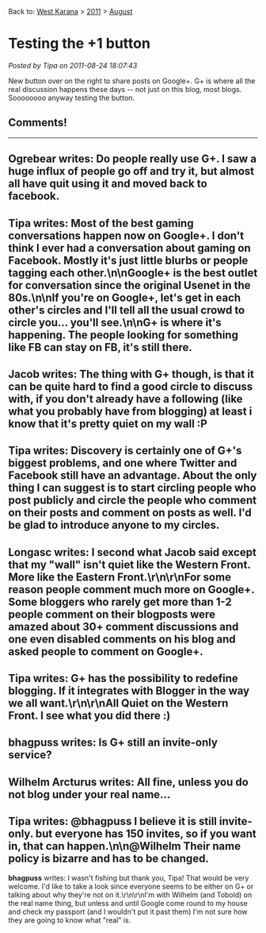 Back to: [West Karana](/posts/westkarana.md) > [2011](/posts/2011/westkarana.md) > [August](./westkarana.md)
# Testing the +1 button

*Posted by Tipa on 2011-08-24 18:07:43*

New button over on the right to share posts on Google+. G+ is where all the real discussion happens these days -- not just on this blog, most blogs. Soooooooo anyway testing the button.
## Comments!
---
**Ogrebear** writes: Do people really use G+. I saw a huge influx of people go off and try it, but almost all have quit using it and moved back to facebook.
---
**Tipa** writes: Most of the best gaming conversations happen now on Google+. I don't think I ever had a conversation about gaming on Facebook. Mostly it's just little blurbs or people tagging each other.\n\nGoogle+ is the best outlet for conversation since the original Usenet in the 80s.\n\nIf you're on Google+, let's get in each other's circles and I'll tell all the usual crowd to circle you... you'll see.\n\nG+ is where it's happening. The people looking for something like FB can stay on FB, it's still there.
---
**Jacob** writes: The thing with G+ though, is that it can be quite hard to find a good circle to discuss with, if you don't already have a following (like what you probably have from blogging) at least i know that it's pretty quiet on my wall :P
---
**Tipa** writes: Discovery is certainly one of G+'s biggest problems, and one where Twitter and Facebook still have an advantage. About the only thing I can suggest is to start circling people who post publicly and circle the people who comment on their posts and comment on posts as well. I'd be glad to introduce anyone to my circles.
---
**Longasc** writes: I second what Jacob said except that my "wall" isn't quiet like the Western Front. More like the Eastern Front.\r\n\r\nFor some reason people comment much more on Google+. Some bloggers who rarely get more than 1-2 people comment on their blogposts were amazed about 30+ comment discussions and one even disabled comments on his blog and asked people to comment on Google+.
---
**Tipa** writes: G+ has the possibility to redefine blogging. If it integrates with Blogger in the way we all want.\r\n\r\nAll Quiet on the Western Front. I see what you did there :)
---
**bhagpuss** writes: Is G+ still an invite-only service?
---
**Wilhelm Arcturus** writes: All fine, unless you do not blog under your real name...
---
**Tipa** writes: @bhagpuss I believe it is still invite-only. but everyone has 150 invites, so if you want in, that can happen.\n\n@Wilhelm Their name policy is bizarre and has to be changed.
---
**bhagpuss** writes: I wasn't fishing but thank you, Tipa! That would be very welcome. I'd like to take a look since everyone seems to be either on G+ or talking about why they're not on it.\r\n\r\nI'm with Wilhelm (and Tobold) on the real name thing, but unless and until Google come round to my house and check my passport (and I wouldn't put it past them) I'm not sure how they are going to know what "real" is.
